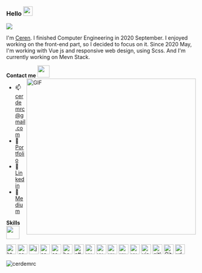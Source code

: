 ### Hello <img src="https://media.giphy.com/media/hvRJCLFzcasrR4ia7z/giphy.gif" width="25px">
<img src="https://komarev.com/ghpvc/?username=cerdemrc&color=ff69b4">

I'm [Ceren](https://github.com/cerdemrc).
I finished Computer Engineering in 2020 September. I enjoyed working on the front-end part, so I decided to focus on it. Since 2020 May, I'm working with Vue js and responsive web design, using Scss. And I'm currently working on Mevn Stack.

**Contact me** <img src="https://media.giphy.com/media/LnQjpWaON8nhr21vNW/giphy.gif" height="32">
<br/>
  <img align="right" alt="GIF" src="https://media.giphy.com/media/JqDeI2yjpSRgdh35oe/giphy.gif" width="450" height="415" />

- 📫 <a href="#">cerdemrc@gmail.com</a>
- 📌 <a href="https://cerendemirci.netlify.app/" target="_blank">Portfolio</a>
- 🌈 <a href="https://www.linkedin.com/in/cerendemirci/" target="_blank">Linkedin</a>
- 🌵 <a href="https://medium.com/@cerdemrc" target="_blank">Medium</a>

**Skills**  <img width="35px" src="https://media.giphy.com/media/pyvRXTjzVtRcW1pp2Q/giphy.gif">

<a><img alt="html5" width="26px" src="https://img.icons8.com/color/240/000000/html-5.png"></a>
<a><img alt="css3" width="26px" src="https://img.icons8.com/color/240/000000/css3.png"></a>
<a><img alt="javascript" width="26px" src="https://img.icons8.com/color/240/000000/javascript.png" /></a>
<a><img alt="sass" width="26px" src="https://img.icons8.com/color/240/000000/sass.png"></a>
<a><img alt="sass-avatar" width="26px" src="https://img.icons8.com/color/48/000000/sass-avatar.png"/></a>
<a><img alt="bootstrap" width="26px" src="https://img.icons8.com/color/48/000000/bootstrap.png"></a>
<a><img alt="c#" width="26px" src="https://img.icons8.com/color/48/000000/c-sharp-logo-2.png"/></a>
<a><img alt="vue" width="26px" src="https://img.icons8.com/color/48/000000/vue-js.png"></a>
<a><img alt="vue" width="26px" src="https://img.icons8.com/color/50/000000/nodejs.png"/></a>
<a><img alt="vue" width="26px" src="https://img.icons8.com/color/50/000000/npm.png"/></a>
<a><img alt="vue" width="26px" src="https://img.icons8.com/color/48/000000/json--v1.png"/></a>
<a><img alt="vue" width="26px" src="https://img.icons8.com/color/48/000000/mongodb.png"/></a>
<a><img alt="visual studio code" width="26px" src="https://img.icons8.com/fluent/240/000000/visual-studio-code-2019.png" /></a>
<a><img alt="gitlab" width="26px" src="https://img.icons8.com/color/48/000000/gitlab.png"/></a>
<a><img alt="Git" width="26px" src="https://img.icons8.com/color/240/000000/git.png"></a>
<a><img alt="xd" width="26px" src="https://img.icons8.com/color/48/000000/adobe-xd.png"></a>

<p> <img src="https://github-readme-stats.vercel.app/api/top-langs/?username=cerdemrc&layout=compact&show_icons=true&theme=radical" alt="cerdemrc" />
